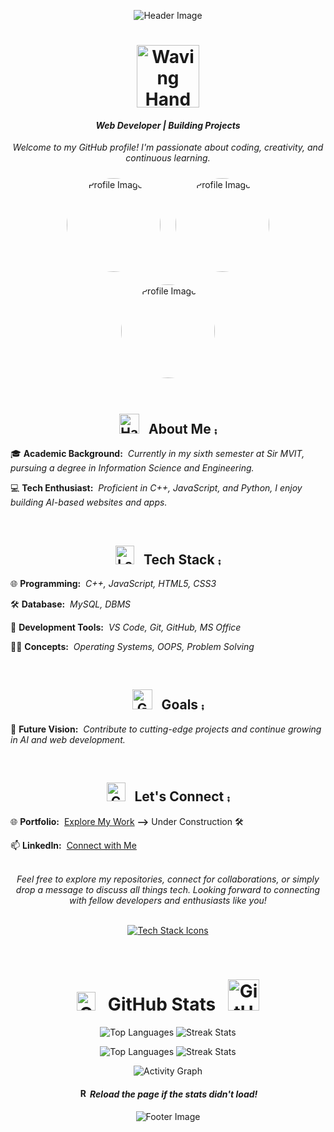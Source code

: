 <p align="center">
  <img src="https://capsule-render.vercel.app/api?type=wave&color=gradient&height=250&section=header&text=Hi!%20I'm%20Achyuth&fontColor=F7EFE9&fontSize=90" alt="Header Image"/>
</p>

<h1 align="center">
  <img src="https://media1.giphy.com/media/qAXDUie0dPweocOvnw/giphy.gif?cid=ecf05e47ti6g6ad6wpzzbnryawe53kjgxja2t5ictclalz58&ep=v1_gifs_related&rid=giphy.gif&ct=s" width="100" alt="Waving Hand Gif">
</h1>

<h4 align="center">
  <em><b>Web Developer | Building Projects</b></em>
</h4>

<p align="center">
  <em>Welcome to my GitHub profile! I'm passionate about coding, creativity, and continuous learning.</em>
</p>

<div align="center">
  <img src="https://github.com/yashwanth-gh/yashwanth-gh/assets/107710864/ca04014f-6c34-4d91-bad3-ac5db741af87" alt="Profile Image 1" width="150" height="150" style="border-radius: 50%; margin: 10px;" />
  <img src="https://github.com/yashwanth-gh/yashwanth-gh/assets/107710864/ca04014f-6c34-4d91-bad3-ac5db741af87" alt="Profile Image 2" width="150" height="150" style="border-radius: 50%; margin: 10px;" />
  <img src="https://github.com/yashwanth-gh/yashwanth-gh/assets/107710864/ca04014f-6c34-4d91-bad3-ac5db741af87" alt="Profile Image 3" width="150" height="150" style="border-radius: 50%; margin: 10px;" />
</div>

<br>

<h2 align="center">
  <img src="https://media0.giphy.com/media/RRi3GncwtYHTSYODaf/giphy.gif?cid=ecf05e4741oajturmggjhottjcxs5m1wdikt8k5we1bclt9b&ep=v1_stickers_search&rid=giphy.gif&ct=s" width="32" alt="Handshake Gif"> &nbsp; About Me ⨾
</h2>

🎓 **Academic Background:** &nbsp;<em>Currently in my sixth semester at Sir MVIT, pursuing a degree in Information Science and Engineering.</em>

💻 **Tech Enthusiast:** &nbsp;<em>Proficient in C++, JavaScript, and Python, I enjoy building AI-based websites and apps.</em>

<br>

<h2 align="center">
  <img src="https://media0.giphy.com/media/RJzm826vu7WbJvBtxX/giphy.gif?cid=ecf05e47ovpz63p960fnqe2l9l8ev3b599x3bw70dyty6nv2&ep=v1_gifs_related&rid=giphy.gif&ct=s" width="30" alt="Laptop Gif"> &nbsp;&nbsp;Tech Stack ⨾
</h2>

🌐 **Programming:** &nbsp;<em>C++, JavaScript, HTML5, CSS3</em>

🛠️ **Database:** &nbsp;<em>MySQL, DBMS</em>

🧰 **Development Tools:** &nbsp;<em>VS Code, Git, GitHub, MS Office</em>

🧑‍💻 **Concepts:** &nbsp;<em>Operating Systems, OOPS, Problem Solving</em>

<br>

<h2 align="center">
  <img src="https://media4.giphy.com/media/pB4oYINWRmtbS5FlCX/giphy.gif?cid=ecf05e47wkhkwx7fnntlrll3o8puutnty6q23ce3aza1alwy&ep=v1_gifs_related&rid=giphy.gif&ct=s" width="32" alt="Goals Gif"> &nbsp; Goals ⨾ 
</h2>

🚀 **Future Vision:** &nbsp;<em>Contribute to cutting-edge projects and continue growing in AI and web development.</em>

<br>

<h2 align="center">
  <img src="https://media0.giphy.com/media/uwmNTx7NaDbJnXlKbx/giphy.gif?cid=ecf05e47punwiieyc07nnu8fta4sdbwv7p82hc6mudgtv2ez&ep=v1_gifs_related&rid=giphy.gif&ct=s" width="30" alt="Connect Gif"> &nbsp; Let's Connect ⨾
</h2>

🌐 **Portfolio:** &nbsp;<a href="https://yourportfolio.com/" target="_blank">Explore My Work</a> **-->** Under Construction 🛠️

📫 **LinkedIn:** &nbsp;<a href="https://www.linkedin.com/in/achyuth-kt-252497261/" target="_blank">Connect with Me</a>

<br>

<div align="center">
  <em>Feel free to explore my repositories, connect for collaborations, or simply drop a message to discuss all things tech. Looking forward to connecting with fellow developers and enthusiasts like you!</em>
</div>

<br>

<p align="center">
  <a href="https://skillicons.dev">
    <img src="https://skillicons.dev/icons?i=git,html,css,sass,js,mysql,cpp,py,jest&theme=light" alt="Tech Stack Icons" />
  </a>
</p>

<br>

<h1 align="center">
  <img src="https://media4.giphy.com/media/3ai0TGECMTkuYzBPS4/giphy.gif?cid=ecf05e47rgofswwoxgb9sss7nb7wekgw41jybpnym21kx3md&ep=v1_gifs_related&rid=giphy.gif&ct=s" width="30" alt="GitHub Stats Icon"> &nbsp; GitHub Stats &nbsp;
  <img src="https://media4.giphy.com/media/2sbQ9kfHlN43TsfjeE/giphy.gif?cid=ecf05e47sgz05eeetquf2o4zzkn6vx9hts62shoxaiitxe4d&ep=v1_gifs_related&rid=giphy.gif&ct=s" width="50" alt="GitHub Stats Icon">
</h1>
<p align="center">
  <img src="https://github-readme-stats.vercel.app/api/top-langs/?username=achyuth-k-t&exclude_repo=PostgreSQL-practice-projects,Finance-dashbord-MERN&theme=vue-dark&hide_border=true" alt="Top Languages" />
  <img src="https://github-readme-streak-stats.herokuapp.com/?user=achyuth-k-t&theme=vue-dark&hide_border=true" alt="Streak Stats" />
</p>
<p align="center">
  <img src="https://github-readme-stats.vercel.app/api/top-langs/?username=achyuth-kt&exclude_repo=PostgreSQL-practice-projects,Finance-dashbord-MERN&theme=vue-dark&hide_border=true" alt="Top Languages" />
  <img src="https://github-readme-streak-stats.herokuapp.com/?user=achyuth-kt&theme=vue-dark&hide_border=true" alt="Streak Stats" />
</p>

<p align="center">
  <img align="center" src="https://github-readme-activity-graph.vercel.app/graph?username=achyuth-kt&theme=redical" alt="Activity Graph" />
</p>

<h4 align="center">
  <img src="https://media0.giphy.com/media/Jmn641UpKSp5SukKxw/giphy.gif?cid=ecf05e47gmjg12cfco9ilso6tppzw2lsfcd8zw6ygf6brfw7&ep=v1_gifs_related&rid=giphy.gif&ct=s" width="15" alt="Reload Gif"> <em>Reload the page if the stats didn't load!</em>
</h4>

<p align="center">
  <img src="https://capsule-render.vercel.app/api?color=F7EFE9&section=footer&height=150&type=waving&text=%20{🙏}%20&fontColor=F7EFE9&fontSize=20" alt="Footer Image" />
</p>
